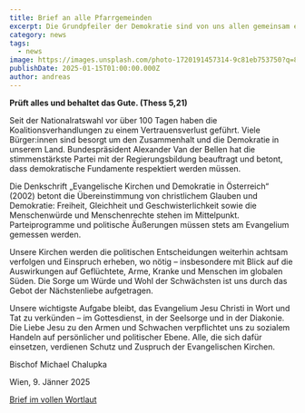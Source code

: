 ```yaml
---
title: Brief an alle Pfarrgemeinden
excerpt: Die Grundpfeiler der Demokratie sind von uns allen gemeinsam errungen worden. Sie einzuhalten und zu bewahren ist Aufgabe aller, auch der Christinnen und Christen, schreibt Bischof Michael Chalupka.  <a class="text-muted underline  font-medium" href="/brief2025">Mehr anzeigen</a>.
category: news
tags:
  - news
image: https://images.unsplash.com/photo-1720191457314-9c81eb753750?q=80&w=3690&auto=format&fit=crop&ixlib=rb-4.0.3&ixid=M3wxMjA3fDB8MHxwaG90by1wYWdlfHx8fGVufDB8fHx8fA%3D%3D
publishDate: 2025-01-15T01:00:00.000Z
author: andreas
---
```


<b>Prüft alles und behaltet das Gute. (Thess 5,21)</b>

Seit der Nationalratswahl vor über 100 Tagen haben die
Koalitionsverhandlungen zu einem Vertrauensverlust geführt. Viele
Bürger:innen sind besorgt um den Zusammenhalt und die Demokratie in
unserem Land. Bundespräsident Alexander Van der Bellen hat die
stimmenstärkste Partei mit der Regierungsbildung beauftragt und betont, dass
demokratische Fundamente respektiert werden müssen.

Die Denkschrift „Evangelische Kirchen und Demokratie in Österreich“ (2002)
betont die Übereinstimmung von christlichem Glauben und Demokratie:
Freiheit, Gleichheit und Geschwisterlichkeit sowie die Menschenwürde und
Menschenrechte stehen im Mittelpunkt. Parteiprogramme und politische
Äußerungen müssen stets am Evangelium gemessen werden.

Unsere Kirchen werden die politischen Entscheidungen weiterhin achtsam
verfolgen und Einspruch erheben, wo nötig – insbesondere mit Blick auf die
Auswirkungen auf Geflüchtete, Arme, Kranke und Menschen im globalen
Süden. Die Sorge um Würde und Wohl der Schwächsten ist uns durch das Gebot
der Nächstenliebe aufgetragen.

Unsere wichtigste Aufgabe bleibt, das Evangelium Jesu Christi in Wort und Tat
zu verkünden – im Gottesdienst, in der Seelsorge und in der Diakonie. Die Liebe
Jesu zu den Armen und Schwachen verpflichtet uns zu sozialem Handeln auf
persönlicher und politischer Ebene. Alle, die sich dafür einsetzen, verdienen
Schutz und Zuspruch der Evangelischen Kirchen.

Bischof Michael Chalupka

Wien, 9. Jänner 2025

<a class="text-muted underline dark:text-slate-400 font-medium" target="_blank" href="https://evang.at/wp-content/uploads/2025/01/250109_bischof_chalupka_evangelische_kirchen_und_demokratie.pdf">Brief im vollen Wortlaut</a>

